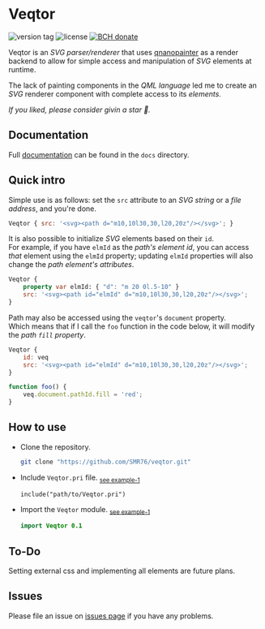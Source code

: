 # Veqtor
<p><img src="https://img.shields.io/github/v/tag/smr76/veqtor?sort=semver&label=version&labelColor=0bd&color=07b" alt="version tag">
<img src="https://img.shields.io/github/license/smr76/veqtor?color=36b245" alt="license">
<a href="https://www.blockchain.com/bch/address/bitcoincash:qrnwtxsk79kv6mt2hv8zdxy3phkqpkmcxgjzqktwa3">
<img src="https://img.shields.io/badge/BCH-Donate-f0992e?logo=BitcoinCash&logoColor=f0992e" alt="BCH donate"></a></p>

Veqtor is an *SVG parser/renderer* that uses [qnanopainter](https://github.com/QUItCoding/qnanopainter/tree/master) as a render backend to allow for simple access and manipulation of *SVG* elements at runtime.

The lack of painting components in the *QML language* led me to create an *SVG* renderer component with complete access to its *elements*.

*If you liked, please consider givin a star :star2:.*

## Documentation
Full [documentation](docs/README.md) can be found in the `docs` directory.

## Quick intro
Simple use is as follows: set the `src` attribute to an *SVG string* or a *file address*, and you're done.
```qml
Veqtor { src: '<svg><path d="m10,10l30,30,l20,20z"/></svg>'; }
```
It is also possible to initialize *SVG* elements based on their `id`.<br>
For example, if you have `elmId` as the *path's element id*, you can access *that* element using the `elmId` property; updating `elmId` properties will also change the *path element's attributes*.
```qml
Veqtor {
    property var elmId: { "d": "m 20 0l.5-10" }
    src: '<svg><path id="elmId" d="m10,10l30,30,l20,20z"/></svg>';
}
```
Path may also be accessed using the `veqtor`'s `document` property.<br>
Which means that if I call the `foo` function in the code below, it will modify the *path `fill` property*.
```qml
Veqtor {
    id: veq
    src: '<svg><path id="elmId" d="m10,10l30,30,l20,20z"/></svg>';
}

function foo() {
    veq.document.pathId.fill = 'red';
}
```
## How to use
+ Clone the repository.
    ```bash
    git clone "https://github.com/SMR76/veqtor.git"
    ```
+ Include `Veqtor.pri` file.
 <sub>[see example-1](example/example-1/example-1.pro#L11)</sub><br>
    ```make
    include("path/to/Veqtor.pri")
    ```
+ Import the `Veqtor` module. <sub>[see example-1](example/example-1/main.qml#L6)</sub><br>
    ```qml
    import Veqtor 0.1
    ```

## To-Do
Setting external css and implementing all elements are future plans.

## Issues
Please file an issue on [issues page](https://github.com/SMR76/veqtor/issues) if you have any problems.